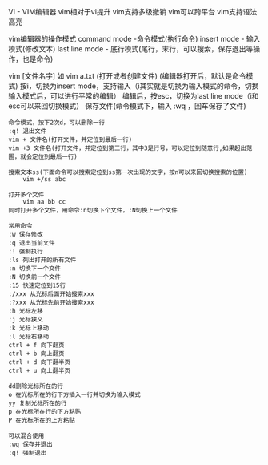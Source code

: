 VI - VIM编辑器
vim相对于vi提升
	vim支持多级撤销
	vim可以跨平台
	vim支持语法高亮

vim编辑器的操作模式
	command mode -命令模式(执行命令)
	insert mode - 输入模式(修改文本)
	last line mode - 底行模式(尾行，末行，可以搜索，保存退出等操作，也是命令)


vim [文件名字]
	如 vim a.txt (打开或者创建文件)
	(编辑器打开后，默认是命令模式)
	按i，切换为insert mode，支持输入（i其实就是切换为输入模式的命令，切换输入模式后，可以进行平常的编辑）
	编辑后，按esc，切换为last line mode（i和esc可以来回切换模式）
	保存文件(命令模式下，输入 :wq ，回车保存了文件)

	
	命令模式，按下2次d，可以删除一行
	:q! 退出文件
	vim + 文件名(打开文件，并定位到最后一行)
	vim +3 文件名(打开文件，并定位到第三行，其中3是行号，可以定位到随意行,如果超出范围，就会定位到最后一行)

	搜索文本ss(下面命令可以搜索定位到ss第一次出现的文字，按n可以来回切换搜索的位置)
		vim +/ss abc
		
	打开多个文件
		vim aa bb cc
	同时打开多个文件，用命令:n切换下个文件，:N切换上一个文件

	常用命令
	:w 保存修改
	:q 退出当前文件
	:! 强制执行
	:ls 列出打开的所有文件
	:n 切换下一个文件
	:N 切换前一个文件
	:15 快速定位到15行
	:/xxx 从光标后面开始搜索xxx
	:?xxx 从光标先前开始搜索xxx
	:h 光标左移
	:j 光标狭义
	:k 光标上移动
	:l 光标右移动
	ctrl + f 向下翻页
	ctrl + b 向上翻页
	ctrl + d 向下翻半页
	ctrl + u 向上翻半页

	dd删除光标所在的行
	o 在光标所在的行下方插入一行并切换为输入模式
	yy 复制光标所在的行
	p 在光标所在行的下方粘贴
	P 在光标所在的上方粘贴	

	可以混合使用
	:wq 保存并退出
	:q! 强制退出

